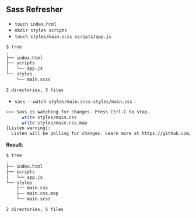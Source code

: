 ## Sass Refresher

- `touch index.html`
- `mkdir styles scripts`
- `touch styles/main.scss scripts/app.js`

```bash
$ tree
.
├── index.html
├── scripts
│   └── app.js
└── styles
    └── main.scss

2 directories, 3 files
```

- `sass --watch styles/main.scss:styles/main.css`

```bash
>>> Sass is watching for changes. Press Ctrl-C to stop.
      write styles/main.css
      write styles/main.css.map
[Listen warning]:
  Listen will be polling for changes. Learn more at https://github.com/guard/listen#polling-fallback.
```

**Result**:

```bash
$ tree
.
├── index.html
├── scripts
│   └── app.js
└── styles
    ├── main.css
    ├── main.css.map
    └── main.scss

2 directories, 5 files
```
